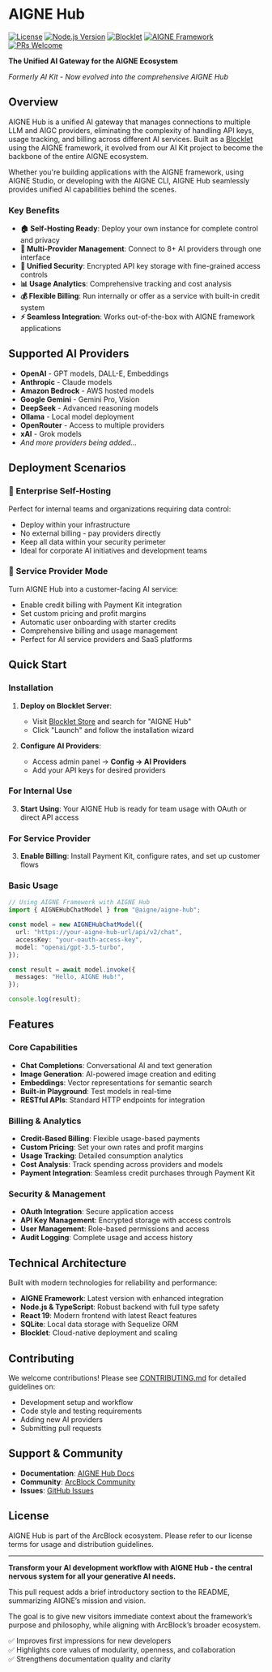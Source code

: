 # AIGNE Hub

[![License](https://img.shields.io/badge/license-Proprietary-blue.svg)](LICENSE)
[![Node.js Version](https://img.shields.io/badge/node-%3E%3D18-brightgreen.svg)](https://nodejs.org/)
[![Blocklet](https://img.shields.io/badge/blocklet-ready-orange.svg)](https://store.blocklet.dev)
[![AIGNE Framework](https://img.shields.io/badge/AIGNE-framework-purple.svg)](https://www.aigne.io/framework)
[![PRs Welcome](https://img.shields.io/badge/PRs-welcome-brightgreen.svg)](CONTRIBUTING.md)

**The Unified AI Gateway for the AIGNE Ecosystem**

_Formerly AI Kit - Now evolved into the comprehensive AIGNE Hub_

## Overview

AIGNE Hub is a unified AI gateway that manages connections to multiple LLM and AIGC providers, eliminating the complexity of handling API keys, usage tracking, and billing across different AI services. Built as a [Blocklet](https://blocklet.io) using the AIGNE framework, it evolved from our AI Kit project to become the backbone of the entire AIGNE ecosystem.

Whether you're building applications with the AIGNE framework, using AIGNE Studio, or developing with the AIGNE CLI, AIGNE Hub seamlessly provides unified AI capabilities behind the scenes.

### Key Benefits

- **🏠 Self-Hosting Ready**: Deploy your own instance for complete control and privacy
- **🔌 Multi-Provider Management**: Connect to 8+ AI providers through one interface
- **🔐 Unified Security**: Encrypted API key storage with fine-grained access controls
- **📊 Usage Analytics**: Comprehensive tracking and cost analysis
- **💰 Flexible Billing**: Run internally or offer as a service with built-in credit system
- **⚡ Seamless Integration**: Works out-of-the-box with AIGNE framework applications

## Supported AI Providers

- **OpenAI** - GPT models, DALL-E, Embeddings
- **Anthropic** - Claude models
- **Amazon Bedrock** - AWS hosted models
- **Google Gemini** - Gemini Pro, Vision
- **DeepSeek** - Advanced reasoning models
- **Ollama** - Local model deployment
- **OpenRouter** - Access to multiple providers
- **xAI** - Grok models
- _And more providers being added..._

## Deployment Scenarios

### 🏢 Enterprise Self-Hosting

Perfect for internal teams and organizations requiring data control:

- Deploy within your infrastructure
- No external billing - pay providers directly
- Keep all data within your security perimeter
- Ideal for corporate AI initiatives and development teams

### 🚀 Service Provider Mode

Turn AIGNE Hub into a customer-facing AI service:

- Enable credit billing with Payment Kit integration
- Set custom pricing and profit margins
- Automatic user onboarding with starter credits
- Comprehensive billing and usage management
- Perfect for AI service providers and SaaS platforms

## Quick Start

### Installation

1. **Deploy on Blocklet Server**:

   - Visit [Blocklet Store](https://store.blocklet.dev) and search for "AIGNE Hub"
   - Click "Launch" and follow the installation wizard

2. **Configure AI Providers**:
   - Access admin panel → **Config → AI Providers**
   - Add your API keys for desired providers

### For Internal Use

3. **Start Using**: Your AIGNE Hub is ready for team usage with OAuth or direct API access

### For Service Provider

3. **Enable Billing**: Install Payment Kit, configure rates, and set up customer flows

### Basic Usage

```typescript
// Using AIGNE Framework with AIGNE Hub
import { AIGNEHubChatModel } from "@aigne/aigne-hub";

const model = new AIGNEHubChatModel({
  url: "https://your-aigne-hub-url/api/v2/chat",
  accessKey: "your-oauth-access-key",
  model: "openai/gpt-3.5-turbo",
});

const result = await model.invoke({
  messages: "Hello, AIGNE Hub!",
});

console.log(result);
```

## Features

### Core Capabilities

- **Chat Completions**: Conversational AI and text generation
- **Image Generation**: AI-powered image creation and editing
- **Embeddings**: Vector representations for semantic search
- **Built-in Playground**: Test models in real-time
- **RESTful APIs**: Standard HTTP endpoints for integration

### Billing & Analytics

- **Credit-Based Billing**: Flexible usage-based payments
- **Custom Pricing**: Set your own rates and profit margins
- **Usage Tracking**: Detailed consumption analytics
- **Cost Analysis**: Track spending across providers and models
- **Payment Integration**: Seamless credit purchases through Payment Kit

### Security & Management

- **OAuth Integration**: Secure application access
- **API Key Management**: Encrypted storage with access controls
- **User Management**: Role-based permissions and access
- **Audit Logging**: Complete usage and access history

## Technical Architecture

Built with modern technologies for reliability and performance:

- **AIGNE Framework**: Latest version with enhanced integration
- **Node.js & TypeScript**: Robust backend with full type safety
- **React 19**: Modern frontend with latest React features
- **SQLite**: Local data storage with Sequelize ORM
- **Blocklet**: Cloud-native deployment and scaling

## Contributing

We welcome contributions! Please see [CONTRIBUTING.md](CONTRIBUTING.md) for detailed guidelines on:

- Development setup and workflow
- Code style and testing requirements
- Adding new AI providers
- Submitting pull requests

## Support & Community

- **Documentation**: [AIGNE Hub Docs](https://www.arcblock.io/docs)
- **Community**: [ArcBlock Community](https://community.arcblock.io)
- **Issues**: [GitHub Issues](https://github.com/blocklet/aigne-hub/issues)

## License

AIGNE Hub is part of the ArcBlock ecosystem. Please refer to our license terms for usage and distribution guidelines.

---

**Transform your AI development workflow with AIGNE Hub - the central nervous system for all your generative AI needs.**

This pull request adds a brief introductory section to the README, summarizing AIGNE’s mission and vision.

The goal is to give new visitors immediate context about the framework’s purpose and philosophy, while aligning with ArcBlock’s broader ecosystem.

✅ Improves first impressions for new developers  
✅ Highlights core values of modularity, openness, and collaboration  
✅ Strengthens documentation quality and clarity

